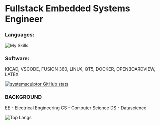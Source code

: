 # Fullstack Embedded Systems Engineer
### Languages:
![My Skills](https://skillicons.dev/icons?i=html,css,cpp,c,py,java,vue,js)
### Software:
KICAD, VSCODE, FUSION 360, LINUX, QT5, DOCKER, OPENBOARDVIEW, LATEX

[![systemsculptor GitHub stats](https://github-readme-stats.vercel.app/api?username=systemsculptor)](https://github.com/systemsculptor/github-readme-stats)

### BACKGROUND
EE - Electrical Engineering
CS - Computer Science
DS - Datascience 

![Top Langs](https://github-readme-stats.vercel.app/api/top-langs/?username=systemsculptor)
